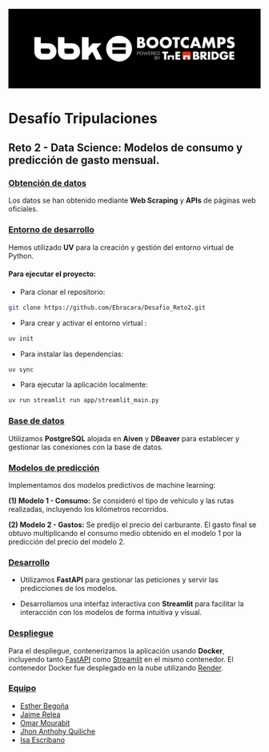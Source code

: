 ![Bootcamp-logo](logo_bbk_bootcamps_thebridge.jpg)

# **Desafío Tripulaciones**
## Reto 2 - Data Science: Modelos de consumo y predicción de gasto mensual.

### <u>Obtención de datos</u>
Los datos se han obtenido mediante **Web Scraping** y **APIs** de páginas web oficiales.

### <u>Entorno de desarrollo</u>
Hemos utilizado **UV** para la creación y gestión del entorno virtual de Python.

#### **Para ejecutar el proyecto:**
+ Para clonar el repositorio: 
```bash
git clone https://github.com/Ebracara/Desafio_Reto2.git
```

+ Para crear y activar el entorno virtual : 

```bash
uv init
```


+ Para instalar las dependencias: 
```bash
uv sync
```


+ Para ejecutar la aplicación localmente: 
```bash
uv run streamlit run app/streamlit_main.py
```

### <u>Base de datos</u>
Utilizamos **PostgreSQL** alojada en **Aiven** y **DBeaver** para establecer y gestionar las conexiones con la base de datos.

### <u>Modelos de predicción</u>
Implementamos dos modelos predictivos de machine learning:

**(1) Modelo 1 - Consumo:** Se consideró el tipo de vehículo y las rutas realizadas, incluyendo los kilómetros recorridos.

**(2) Modelo 2 - Gastos:** Se predijo el precio del carburante. El gasto final se obtuvo multiplicando el consumo medio obtenido en el modelo 1 por la predicción del precio del modelo 2.

### <u>Desarrollo</u>
+ Utilizamos **FastAPI** para gestionar las peticiones y servir las predicciones de los modelos.

+ Desarrollamos una interfaz interactiva con **Streamlit** para facilitar la interacción con los modelos de forma intuitiva y visual.

### <u>Despliegue</u>
Para el despliegue, contenerizamos la aplicación usando **Docker**, incluyendo tanto [FastAPI](https://desafio-reto2.onrender.com/docs) como [Streamlit](https://desafio-reto2-1.onrender.com/) en el mismo contenedor. El contenedor Docker fue desplegado en la nube utilizando [Render](https://render.com/).


### <u>Equipo</u>
+ [Esther Begoña](https://www.linkedin.com/in/estherbego%C3%B1a/)
+ [Jaime Relea](https://www.linkedin.com/in/jrsmf/)
+ [Omar Mourabit](https://www.linkedin.com/in/8xbit/)
+ [Jhon Anthohy Quiliche](https://www.linkedin.com/in/anthonyquili/)
+ [Isa Escribano](https://www.linkedin.com/in/isa-escribano-g%C3%B3mez-a215a611b/)
